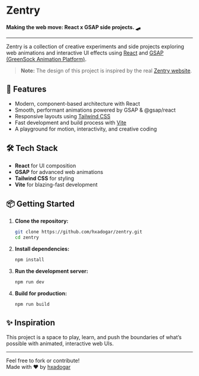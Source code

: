 # Zentry

**Making the web move: React x GSAP side projects. 🛹**

---

Zentry is a collection of creative experiments and side projects exploring web animations and interactive UI effects using [React](https://react.dev/) and [GSAP (GreenSock Animation Platform)](https://gsap.com/).

> **Note:** The design of this project is inspired by the real [Zentry website](https://zentry.com/).

## 🚀 Features

- Modern, component-based architecture with React
- Smooth, performant animations powered by GSAP & @gsap/react
- Responsive layouts using [Tailwind CSS](https://tailwindcss.com/)
- Fast development and build process with [Vite](https://vitejs.dev/)
- A playground for motion, interactivity, and creative coding

## 🛠️ Tech Stack

- **React** for UI composition
- **GSAP** for advanced web animations
- **Tailwind CSS** for styling
- **Vite** for blazing-fast development

## 📦 Getting Started

1. **Clone the repository:**
   ```bash
   git clone https://github.com/hxadogar/zentry.git
   cd zentry
   ```

2. **Install dependencies:**
   ```bash
   npm install
   ```

3. **Run the development server:**
   ```bash
   npm run dev
   ```

4. **Build for production:**
   ```bash
   npm run build
   ```

## ✨ Inspiration

This project is a space to play, learn, and push the boundaries of what’s possible with animated, interactive web UIs.

---

Feel free to fork or contribute!  
Made with ❤️ by [hxadogar](https://github.com/hxadogar)